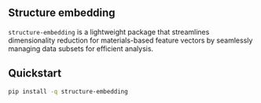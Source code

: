 ## Structure embedding

`structure-embedding` is a lightweight package that streamlines dimensionality 
reduction for materials-based feature vectors by seamlessly managing data 
subsets for efficient analysis.


## Quickstart

```bash
pip install -q structure-embedding
```